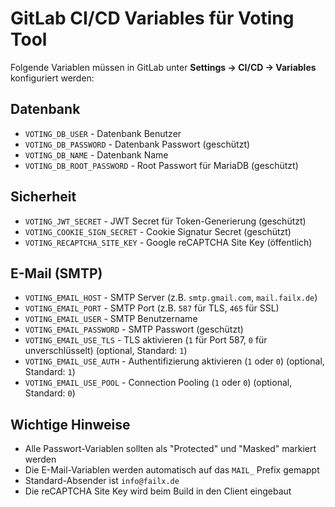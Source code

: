 # GitLab CI/CD Variables für Voting Tool

Folgende Variablen müssen in GitLab unter **Settings → CI/CD → Variables** konfiguriert werden:

## Datenbank
- `VOTING_DB_USER` - Datenbank Benutzer
- `VOTING_DB_PASSWORD` - Datenbank Passwort (geschützt)
- `VOTING_DB_NAME` - Datenbank Name
- `VOTING_DB_ROOT_PASSWORD` - Root Passwort für MariaDB (geschützt)

## Sicherheit
- `VOTING_JWT_SECRET` - JWT Secret für Token-Generierung (geschützt)
- `VOTING_COOKIE_SIGN_SECRET` - Cookie Signatur Secret (geschützt)
- `VOTING_RECAPTCHA_SITE_KEY` - Google reCAPTCHA Site Key (öffentlich)

## E-Mail (SMTP)
- `VOTING_EMAIL_HOST` - SMTP Server (z.B. `smtp.gmail.com`, `mail.failx.de`)
- `VOTING_EMAIL_PORT` - SMTP Port (z.B. `587` für TLS, `465` für SSL)
- `VOTING_EMAIL_USER` - SMTP Benutzername  
- `VOTING_EMAIL_PASSWORD` - SMTP Passwort (geschützt)
- `VOTING_EMAIL_USE_TLS` - TLS aktivieren (`1` für Port 587, `0` für unverschlüsselt) (optional, Standard: `1`)
- `VOTING_EMAIL_USE_AUTH` - Authentifizierung aktivieren (`1` oder `0`) (optional, Standard: `1`)
- `VOTING_EMAIL_USE_POOL` - Connection Pooling (`1` oder `0`) (optional, Standard: `0`)

## Wichtige Hinweise
- Alle Passwort-Variablen sollten als "Protected" und "Masked" markiert werden
- Die E-Mail-Variablen werden automatisch auf das `MAIL_` Prefix gemappt
- Standard-Absender ist `info@failx.de`
- Die reCAPTCHA Site Key wird beim Build in den Client eingebaut
